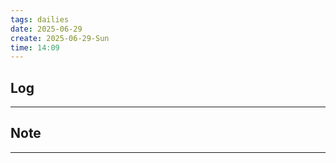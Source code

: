 ```yaml
---
tags: dailies  
date: 2025-06-29
create: 2025-06-29-Sun
time: 14:09
---
```

## Log
---


## Note
---

